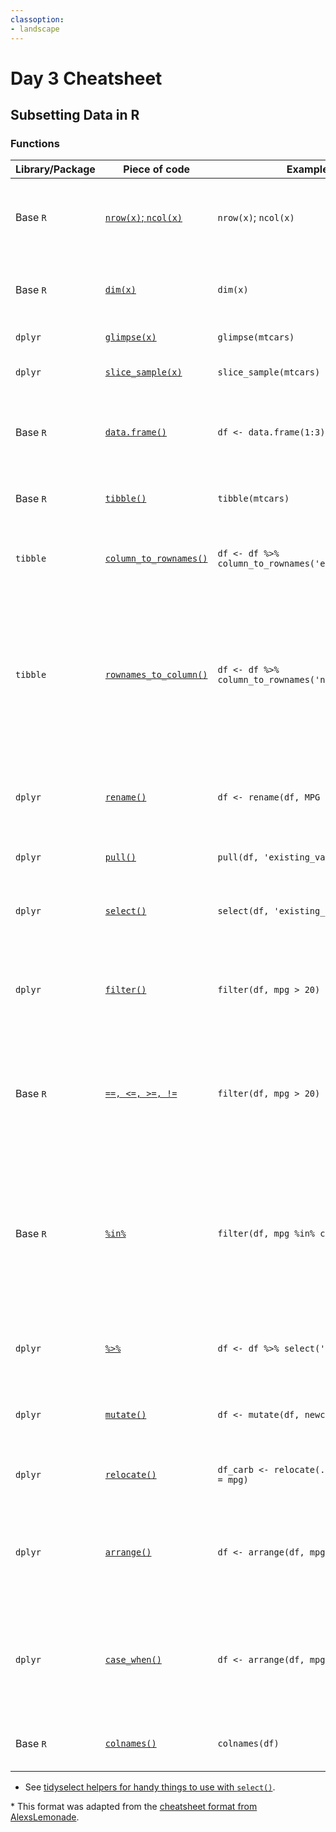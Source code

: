 ```yaml
---
classoption:
- landscape
---
```


# Day 3 Cheatsheet

## Subsetting Data in R

### Functions
|Library/Package|Piece of code|Example of usage|What it does|
|---------------|-------------|----------------|-------------|
| Base `R`| [`nrow(x)`; `ncol(x)`](https://www.rdocumentation.org/packages/base/versions/3.6.2/topics/nrow) | `nrow(x)`; `ncol(x)`| Get the number of rows and the number of columns in an object `x`, respectively.|
| Base `R`| [`dim(x)`](https://www.rdocumentation.org/packages/base/versions/3.6.2/topics/dim)|`dim(x)`| Get the number of rows _and_ number of columns in an object `x`|
| `dplyr`| [`glimpse(x)`](https://www.rdocumentation.org/packages/base/versions/3.6.2/topics/dim)|`glimpse(mtcars)`| Get an overview of data frame `x`|
| `dplyr`| [`slice_sample(x)`](https://www.rdocumentation.org/packages/base/versions/3.6.2/topics/dim)|`slice_sample(mtcars)`| See a random subset of the rows of `x`|
| Base `R`| [`data.frame()`](https://www.rdocumentation.org/packages/base/versions/3.6.2/topics/data.frame)| `df <- data.frame(1:3)`| Creates a data frame where the named arguments will be the same length.|
| Base `R`| [`tibble()`](https://www.rdocumentation.org/packages/base/versions/3.6.2/topics/data.frame)| `tibble(mtcars)`| Creates a tibble from a data.frame or matrix. |
| `tibble`| [`column_to_rownames()`](https://www.rdocumentation.org/packages/tibble/versions/1.4.2/topics/rownames) | `df <- df %>% column_to_rownames('existing_variable_name')`| Transforms an existing column called by a string into the rownames.|
| `tibble`| [`rownames_to_column()`](https://www.rdocumentation.org/packages/tibble/versions/1.4.2/topics/rownames)|`df <- df %>% column_to_rownames('new_variable_name')`| Transforms the rownames of a data frame into a column (which is added to the start of the data frame).  The string supplied as an argument will be the name of the new column.|
| `dplyr`| [`rename()`](https://www.rdocumentation.org/packages/dplyr/versions/0.7.8/topics/select)|`df <- rename(df, MPG = mpg)`| Renames designated columns while keeping all variables of the data.frame |
| `dplyr`| [`pull()`](https://dplyr.tidyverse.org/reference/pull.html)|`pull(df, 'existing_variable_name')`| Extract a column as a vector |
| `dplyr`| [`select()`](https://www.rdocumentation.org/packages/dplyr/versions/0.7.8/topics/select)|`select(df, 'existing_variable_name')`| Selects columns that match the specified argument|
| `dplyr`| [`filter()`](https://www.rdocumentation.org/packages/dplyr/versions/0.7.8/topics/filter)|`filter(df, mpg > 20)`| Returns a subset of rows matching the conditions of the specified logical argument|
| Base `R`| [`==, <=, >=, !=`](https://stat.ethz.ch/R-manual/R-devel/library/base/html/Comparison.html)|`filter(df, mpg > 20)`| These are binary operators which allow for the comparison of values in an object. They are handy for use with `filter()`|
| Base `R`| [`%in%`](http://www.datasciencemadesimple.com/in-operator-in-r/)|`filter(df, mpg %in% c(20,21,22))`| Checks if the given value(s) on the left side of the operator are in the vector or other R object defined on the right side of the operator. It returns a logical `TRUE` or `FALSE` statement.|
| `dplyr`| [`%>%`](https://www.rdocumentation.org/packages/magrittr/versions/1.5/topics/%25%26gt%3B%25)|`df <- df %>% select('new_variable_name')`| Funnels a data.frame through tidyverse operations |
| `dplyr`| [`mutate()`](https://www.rdocumentation.org/packages/dplyr/versions/0.7.8/topics/mutate)| `df <- mutate(df, newcol = wt/2.2)`| Adds a new column that is a function of existing columns|
| `dplyr`| [`relocate()`](https://dplyr.tidyverse.org/reference/relocate.html)| `df_carb <- relocate(.data = df, wt, .before = mpg)`| Reorder columns in a data frame or tibble|
| `dplyr`| [`arrange()`](https://www.rdocumentation.org/packages/dplyr/versions/0.7.8/topics/arrange)| `df <- arrange(df, mpg)`| Reorders rows in ascending order. `arrange(desc())` would reorder rows in descending order.|
| `dplyr`| [`case_when()`](https://dplyr.tidyverse.org/reference/case_when.html)| `df <- arrange(df, mpg)`|This function allows you to vectorize multiple [`if_else()`](https://dplyr.tidyverse.org/reference/if_else.html) statements.  If no cases match, NA is returned.|
| Base `R`| [`colnames()`](https://www.rdocumentation.org/packages/base/versions/3.6.2/topics/row%2Bcolnames)|`colnames(df)`| Gets or sets the column names of a matrix or data frame.|

- See [tidyselect helpers for handy things to use with `select()`](https://dplyr.tidyverse.org/reference/dplyr_tidy_select.html).

\* This format was adapted from the [cheatsheet format from AlexsLemonade](https://github.com/AlexsLemonade/training-modules/tree/master/module-cheatsheets).
